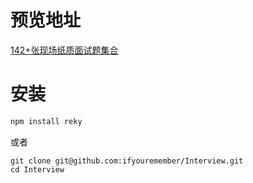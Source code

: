 # 预览地址

[142+张现场纸质面试题集合](https://ifyouremember.github.io/Interview/web)

# 安装

```js
npm install reky
```
或者
```
git clone git@github.com:ifyouremember/Interview.git
cd Interview
```